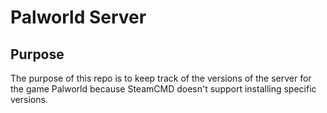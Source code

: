 # Palworld Server

## Purpose

The purpose of this repo is to keep track of the versions of the server for the game Palworld because SteamCMD doesn't support installing specific versions.
